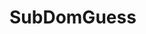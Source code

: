 # SubDomGuess

<div class="repo-card" data-repo="Gabrielzw7/SubDomGuess" data-theme="chartreuse-dark"></div>
